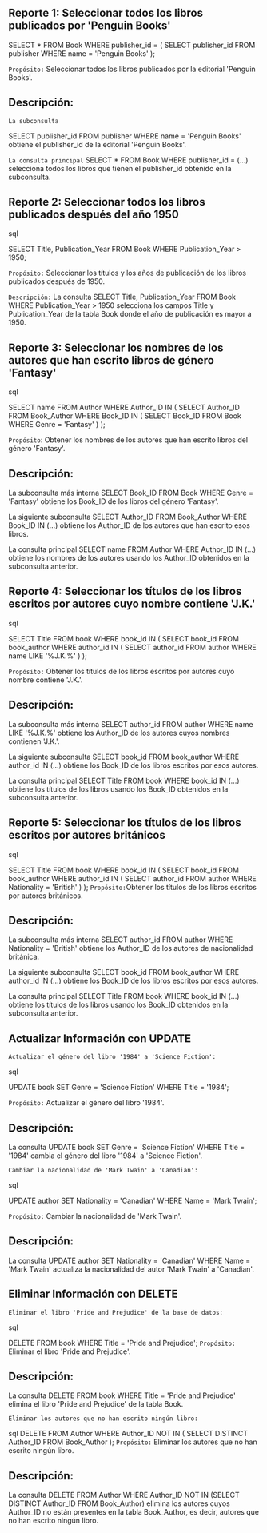 ## Reporte 1: Seleccionar todos los libros publicados por 'Penguin Books' ##
SELECT * FROM Book
WHERE publisher_id = (
   SELECT publisher_id FROM publisher
   WHERE name = 'Penguin Books'
);

``Propósito:`` Seleccionar todos los libros publicados por la editorial 'Penguin Books'.

## Descripción:

``La subconsulta``

 SELECT publisher_id FROM publisher WHERE name = 'Penguin Books' obtiene el publisher_id de la editorial 'Penguin Books'.

``La consulta principal`` SELECT * FROM Book WHERE publisher_id = (...) selecciona todos los libros que tienen el publisher_id obtenido en la subconsulta.

## Reporte 2: Seleccionar todos los libros publicados después del año 1950

sql

SELECT Title, Publication_Year
FROM Book
WHERE Publication_Year > 1950;

``Propósito:`` Seleccionar los títulos y los años de publicación de los libros publicados después de 1950.

``Descripción:`` La consulta
 SELECT Title, Publication_Year FROM Book WHERE Publication_Year > 1950 selecciona los campos Title y Publication_Year de la tabla Book donde el año de publicación es mayor a 1950.

## Reporte 3: Seleccionar los nombres de los autores que han escrito libros de género 'Fantasy'

sql

SELECT name FROM Author
WHERE Author_ID IN (
    SELECT Author_ID FROM Book_Author
    WHERE Book_ID IN (
        SELECT Book_ID FROM Book
        WHERE Genre = 'Fantasy'
    )
);

``Propósito``: Obtener los nombres de los autores que han escrito libros del género 'Fantasy'.

## Descripción:

La subconsulta más interna SELECT Book_ID FROM Book WHERE Genre = 'Fantasy' obtiene los Book_ID de los libros del género 'Fantasy'.

La siguiente subconsulta SELECT Author_ID FROM Book_Author WHERE Book_ID IN (...) obtiene los Author_ID de los autores que han escrito esos libros.

La consulta principal SELECT name FROM Author WHERE Author_ID IN (...) obtiene los nombres de los autores usando los Author_ID obtenidos en la subconsulta anterior.

## Reporte 4: Seleccionar los títulos de los libros escritos por autores cuyo nombre contiene 'J.K.'

sql

SELECT Title FROM book
WHERE book_id IN (
    SELECT book_id FROM book_author
    WHERE author_id IN (
        SELECT author_id FROM author
        WHERE name LIKE '%J.K.%'
    )
);

``Propósito:`` Obtener los títulos de los libros escritos por autores cuyo nombre contiene 'J.K.'.

## Descripción:

La subconsulta más interna SELECT author_id FROM author WHERE name LIKE '%J.K.%' obtiene los Author_ID de los autores cuyos nombres contienen 'J.K.'.

La siguiente subconsulta SELECT book_id FROM book_author WHERE author_id IN (...) obtiene los Book_ID de los libros escritos por esos autores.

La consulta principal SELECT Title FROM book WHERE book_id IN (...) obtiene los títulos de los libros usando los Book_ID obtenidos en la subconsulta anterior.

## Reporte 5: Seleccionar los títulos de los libros escritos por autores británicos

sql

SELECT Title FROM book
WHERE book_id IN (
    SELECT book_id FROM book_author
    WHERE author_id IN (
        SELECT author_id FROM author
        WHERE Nationality = 'British'
    )
);
``Propósito:``Obtener los títulos de los libros escritos por autores británicos.

## Descripción:

La subconsulta más interna SELECT author_id FROM author WHERE Nationality = 'British' obtiene los Author_ID de los autores de nacionalidad británica.

La siguiente subconsulta SELECT book_id FROM book_author WHERE author_id IN (...) obtiene los Book_ID de los libros escritos por esos autores.

La consulta principal SELECT Title FROM book WHERE book_id IN (...) obtiene los títulos de los libros usando los Book_ID obtenidos en la subconsulta anterior.

## Actualizar Información con UPDATE
``Actualizar el género del libro '1984' a 'Science Fiction':``

sql

UPDATE book
SET Genre = 'Science Fiction'
WHERE Title = '1984';

``Propósito:`` Actualizar el género del libro '1984'.

## Descripción:

 La consulta 
 UPDATE book SET Genre = 'Science Fiction' WHERE Title = '1984' cambia el género del libro '1984' a 'Science Fiction'.

``Cambiar la nacionalidad de 'Mark Twain' a 'Canadian':``

sql

UPDATE author
SET Nationality = 'Canadian'
WHERE Name = 'Mark Twain';

``Propósito:`` Cambiar la nacionalidad de 'Mark Twain'.

## Descripción:

La consulta UPDATE author SET Nationality = 'Canadian' WHERE Name = 'Mark Twain' actualiza la nacionalidad del autor 'Mark Twain' a 'Canadian'.

## Eliminar Información con DELETE
``Eliminar el libro 'Pride and Prejudice' de la base de datos:``

sql

DELETE FROM book
WHERE Title = 'Pride and Prejudice';
``Propósito:`` Eliminar el libro 'Pride and Prejudice'.

## Descripción: 

La consulta
 DELETE FROM book WHERE Title = 'Pride and Prejudice' elimina el libro 'Pride and Prejudice' de la tabla Book.

``Eliminar los autores que no han escrito ningún libro:``

sql
DELETE FROM Author
WHERE Author_ID NOT IN (
    SELECT DISTINCT Author_ID
    FROM Book_Author
);
``Propósito:`` Eliminar los autores que no han escrito ningún libro.

## Descripción:

 La consulta DELETE FROM Author WHERE Author_ID NOT IN (SELECT DISTINCT Author_ID FROM Book_Author) elimina los autores cuyos Author_ID no están presentes en la tabla Book_Author, es decir, autores que no han escrito ningún libro.
